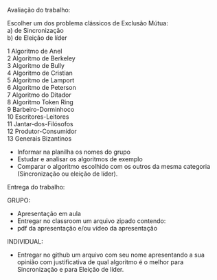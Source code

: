 Avaliação do trabalho: 

Escolher um dos problema clássicos de Exclusão Mútua:  
a) de Sincronização  
b) de Eleição de líder  

1 Algoritmo de Anel  
2 Algoritmo de Berkeley  
3 Algoritmo de Bully  
4 Algoritmo de Cristian  
5 Algoritmo de Lamport  
6 Algoritmo de Peterson  
7 Algoritmo do Ditador  
8 Algoritmo Token Ring  
9 Barbeiro-Dorminhoco  
10 Escritores-Leitores  
11 Jantar-dos-Filósofos  
12 Produtor-Consumidor  
13 Generais Bizantinos  

- Informar na planilha os nomes do grupo
- Estudar e analisar os algoritmos de exemplo 
- Comparar o algoritmo escolhido com os outros da mesma categoria (Sincronização ou eleição de líder).

Entrega do trabalho:


GRUPO:  
- Apresentação em aula
- Entregar no classroom um arquivo zipado contendo:
- pdf da apresentação e/ou vídeo da apresentação

INDIVIDUAL:  
- Entregar no github um arquivo com seu nome apresentando a sua opinião com justificativa de qual algoritmo é o melhor para Sincronização e para Eleição de líder.